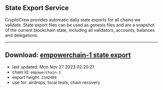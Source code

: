## State Export Service
CryptoCrew provides automatic daily state exports for all chains we validate. State export files can be used as genesis files and are a snapshot of the current blockchain state, including all validators, accounts, balances and delegations.

---
**Download: [empowerchain-1 state export](https://dl.ccvalidators.com/SERVICE/empowerchain/empowerchain-1_export_2342489.json)**
---

- last updated: Mon Nov 27 2023 02:20:21
- chain id: `empowerchain-1`
- export height: `2342489`
- use for: airdrops, local tests, chain recovery
